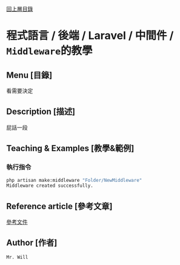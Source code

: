 [回上層目錄](../README.md)

# 程式語言 / 後端 / Laravel / 中間件 / `Middleware`的教學

## **Menu [目錄]**
看需要決定

## **Description [描述]**
屁話一段

## **Teaching & Examples [教學&範例]**
### 執行指令
```bash
php artisan make:middleware "Folder/NewMiddleware"
Middleware created successfully.
```

## **Reference article [參考文章]**
[參考文件](網址)

## **Author [作者]**
`Mr. Will`

